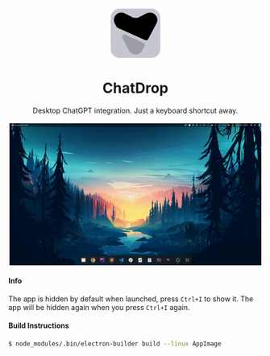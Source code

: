 <p align="center">
  <img src="https://raw.githubusercontent.com/martinszeltins/chat-drop/master/assets/img/128x128.png" alt="Project Icon" width="100">
  <h1 align="center">ChatDrop</h1>
  <p align="center">
    Desktop ChatGPT integration. Just a keyboard shortcut away.
    <br>
    <br>
    <img src="https://raw.githubusercontent.com/martinszeltins/chat-drop/master/assets/img/chatdrop2.gif" alt="Project Demo" width="500">
  </p>
</p>

#### Info
The app is hidden by default when launched, press `Ctrl+I` to show it. The app will be hidden again when you press `Ctrl+I` again.

#### Build Instructions

```bash
$ node_modules/.bin/electron-builder build --linux AppImage
```
